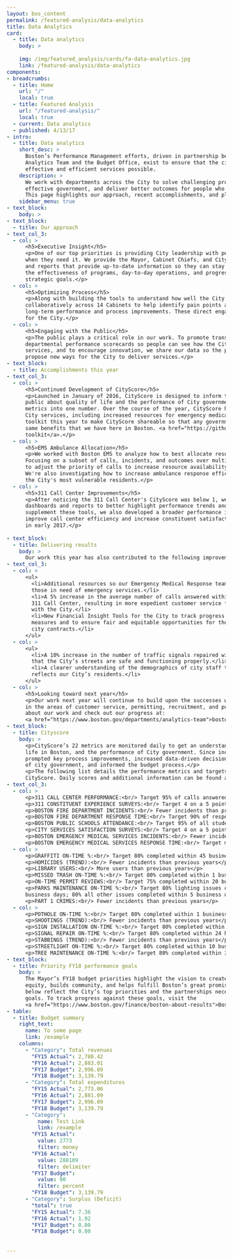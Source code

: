```yaml
---
layout: bos_content
permalink: /featured-analysis/data-analytics
title: Data Analytics
card:
  - title: Data analytics
    body: >
      
    img: /img/featured_analysis/cards/fa-data-analytics.jpg
    link: /featured-analysis/data-analytics
components:
- breadcrumbs:
  - title: Home
    url: "/"
    local: true
  - title: Featured Analysis
    url: "/featured-analysis/"
    local: true
  - current: Data analytics
  - published: 4/13/17
- intro:
  - title: Data analytics
    short_desc: >
      Boston’s Performance Management efforts, driven in partnership between the Citywide 
      Analytics Team and the Budget Office, exist to ensure that the city delivers the most
      effective and efficient services possible.
    description: >
      We work with departments across the City to solve challenging problems, build a more 
      effective government, and deliver better outcomes for people who live and work in Boston. 
      This page highlights our approach, recent accomplishments, and plans for the upcoming year.
    sidebar_menu: true
- text_block:
    body: >
- text_block:
  - title: Our approach
- text_col_3:
  - col: >
      <h5>Executive Insight</h5>
      <p>One of our top priorities is providing City leadership with performance data where and 
      when they need it. We provide the Mayor, Cabinet Chiefs, and City leadership with dashboards 
      and reports that provide up-to-date information so they can stay regularly informed about 
      the effectiveness of programs, day-to-day operations, and progress toward accomplishing 
      strategic goals.</p>
  - col: >
      <h5>Optimizing Process</h5>
      <p>Along with building the tools to understand how well the City is performing, we work 
      collaboratively across 14 Cabinets to help identify pain points and develop immediate and potential 
      long-term performance and process improvements. These direct engagements create lasting improvements 
      for the City.</p>
  - col: >
      <h5>Engaging with the Public</h5>
      <p>The public plays a critical role in our work. To promote transparency, we publish City and 
      departmental performance scorecards so people can see how the City is performing at delivering 
      services, and to encourage innovation, we share our data so the public can create new tools and 
      propose new ways for the City to deliver services.</p>
- text_block:
  - title: Accomplishments this year
- text_col_3:
  - col: >
      <h5>Continued Development of CityScore</h5>
      <p>Launched in January of 2016, CityScore is designed to inform the Mayor, City managers, and the 
      public about quality of life and the performance of City government by aggregating key performance 
      metrics into one number. Over the course of the year, CityScore has improved the efficiency of core 
      City services, including increased resources for emergency medical services. Additionally, we developed a 
      toolkit this year to make CityScore shareable so that any government or organization can recognize the 
      same benefits that we have here in Boston. <a href="https://github.com/CityOfBoston/CityScoreToolkit">View the 
      toolkit</a>.</p>
  - col: >
      <h5>EMS Ambulance Allocation</h5>
      <p>We worked with Boston EMS to analyze how to best allocate resources in response to a growing call volume. 
      Focusing on a subset of calls, incidents, and outcomes over multiple years, the analysis has prompted EMS 
      to adjust the priority of calls to increase resource availability for higher-need medical incidents. 
      We're also investigating how to increase ambulance response efficiency and levels of care for some of 
      the City's most vulnerable residents.</p>
  - col: >
      <h5>311 Call Center Improvements</h5>
      <p>After noticing the 311 Call Center's CityScore was below 1, we worked with the team to build 
      dashboards and reports to better highlight performance trends and more quickly identify issues. To 
      supplement these tools, we also developed a broader performance improvement strategy that aims to 
      improve call center efficiency and increase constituent satisfaction, with implementation beginning 
      in early 2017.</p>
      
- text_block:
  - title: Delivering results
    body: >
      Our work this year has also contributed to the following improvements:
- text_col_3:
  - col: >
      <ul>
        <li>Additional resources so our Emergency Medical Response team can better serve 
        those in need of emergency services.</li>
        <li>A 5% increase in the average number of calls answered within 30 seconds at the 
        311 Call Center, resulting in more expedient customer service for those interacting 
        with the City.</li>
        <li>New Financial Insight Tools for the City to track progress toward cost saving 
        measures and to ensure fair and equitable opportunities for those competing for 
        city contracts.</li>
      </ul>  
  - col: >
      <ul>
        <li>A 10% increase in the number of traffic signals repaired within 24 hours, ensuring 
        that the City’s streets are safe and functioning properly.</li>
        <li>A clearer understanding of the demographics of city staff to help create a workforce that 
        reflects our City’s residents.</li>
      </ul>  
  - col: > 
      <h5>Looking toward next year</h5>
      <p>Our work next year will continue to build upon the successes we’ve recognized this year 
      in the areas of customer service, permitting, recruitment, and public safety. You can learn more 
      about our work and check out our progress at: 
      <a href="https://www.boston.gov/departments/analytics-team">boston.gov/analytics</a></p>
- text_block:
  - title: Cityscore
    body: >
      <p>CityScore’s 22 metrics are monitored daily to get an understanding of the quality of 
      life in Boston, and the performance of City government. Since inception, CityScore has 
      prompted key process improvements, increased data-driven decision-making at all levels 
      of city government, and informed the budget process.</p>
      <p>The following list details the performance metrics and targets that currently make up
      CityScore. Daily scores and additional information can be found at: boston.gov/cityscore.</p>
- text_col_3:
  - col: >
      <p>311 CALL CENTER PERFORMANCE:<br/> Target 95% of calls answered within 30 seconds</p>
      <p>311 CONSTITUENT EXPERIENCE SURVEYS:<br/> Target 4 on a 5 point rating scale</p>
      <p>BOSTON FIRE DEPARTMENT INCIDENTS:<br/> Fewer incidents than previous years</p>
      <p>BOSTON FIRE DEPARTMENT RESPONSE TIME:<br/> Target 90% of responses in 4 minutes or less</p>
      <p>BOSTON PUBLIC SCHOOLS ATTENDANCE:<br/> Target 95% of all students</p>
      <p>CITY SERVICES SATISFACTION SURVEYS:<br/> Target 4 on a 5 point rating scale</p>
      <p>BOSTON EMERGENCY MEDICAL SERVICES INCIDENTS:<br/> Fewer incidents than previous years</p>
      <p>BOSTON EMERGENCY MEDICAL SERVICES RESPONSE TIME:<br/> Target median of 6 minutes</p>
  - col: >
      <p>GRAFFITI ON-TIME %:<br/> Target 80% completed within 45 business days</p>
      <p>HOMICIDES (TREND):<br/> Fewer incidents than previous years</p>
      <p>LIBRARY USERS:<br/> More users than previous years</p>
      <p>MISSED TRASH ON-TIME %:<br/> Target 80% completed within 1 business day</p>
      <p>ON-TIME PERMIT REVIEWS:<br/> Target 75% completed within 20 business days</p>
      <p>PARKS MAINTENANCE ON-TIME %:<br/> Target 80% lighting issues completed within 7 
      business days; 80% all other issues completed within 5 business days</p>
      <p>PART 1 CRIMES:<br/> Fewer incidents than previous years</p>
  - col: >
      <p>POTHOLE ON-TIME %:<br/> Target 80% completed within 1 business day</p>
      <p>SHOOTINGS (TREND):<br/> Fewer incidents than previous years</p>
      <p>SIGN INSTALLATION ON-TIME %:<br/> Target 80% completed within 30 business days</p>
      <p>SIGNAL REPAIR ON-TIME %:<br/> Target 80% completed within 24 hours</p>
      <p>STABBINGS (TREND):<br/> Fewer incidents than previous years</p>
      <p>STREETLIGHT ON-TIME %:<br/> Target 80% completed within 10 business days</p>
      <p>TREE MAINTENANCE ON-TIME %:<br/> Target 80% completed within 365 calendar days</p>
- text_block:
  - title: Priority FY18 performance goals
    body: >
      The Mayor’s FY18 budget priorities highlight the vision to create an environment that promotes 
      equity, builds community, and helps fulfill Boston’s great promise. The performance measures listed 
      below reflect the City’s top priorities and the partnerships necessary to achieve these ambitious 
      goals. To track progress against these goals, visit the 
      <a href="https://www.boston.gov/finance/boston-about-results">Boston About Results website</a>.
- table:
  - title: Budget summary
    right_text: 
      name: To some page
      link: /example
    columns:
      - "Category": Total revenues
        "FY15 Actual": 2,780.42
        "FY16 Actual": 2,883.01
        "FY17 Budget": 2,996.09
        "FY18 Budget": 3,139.79
      - "Category": Total expenditures
        "FY15 Actual": 2,773.06
        "FY16 Actual": 2,881.09
        "FY17 Budget": 2,996.09
        "FY18 Budget": 3,139.79
      - "Category": 
          name: Test Link
          link: /example
        "FY15 Actual": 
          value: 2773
          filter: money
        "FY16 Actual": 
          value: 288109
          filter: delimiter
        "FY17 Budget": 
          value: 90
          filter: percent
        "FY18 Budget": 3,139.79
      - "Category": Surplus (Deficit)
        "total": true
        "FY15 Actual": 7.36
        "FY16 Actual": 1.92
        "FY17 Budget": 0.00
        "FY18 Budget": 0.00
      
      
---
```

